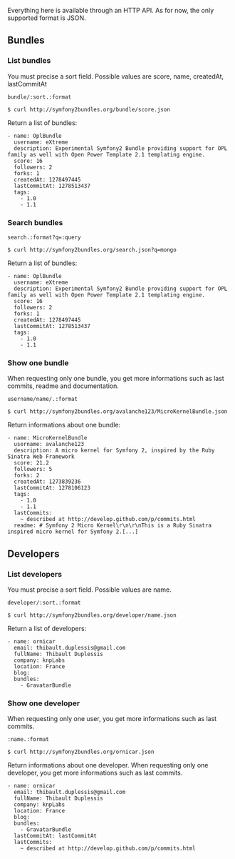 Everything here is available through an HTTP API.
As for now, the only supported format is JSON.

## Bundles

### List bundles

You must precise a sort field. Possible values are score, name, createdAt, lastCommitAt

    bundle/:sort.:format

    $ curl http://symfony2bundles.org/bundle/score.json

Return a list of bundles:

    - name: OplBundle
      username: eXtreme
      description: Experimental Symfony2 Bundle providing support for OPL family as well with Open Power Template 2.1 templating engine.
      score: 16
      followers: 2
      forks: 1
      createdAt: 1278497445
      lastCommitAt: 1278513437
      tags:
        - 1.0
        - 1.1

### Search bundles

    search.:format?q=:query

    $ curl http://symfony2bundles.org/search.json?q=mongo

Return a list of bundles:

    - name: OplBundle
      username: eXtreme
      description: Experimental Symfony2 Bundle providing support for OPL family as well with Open Power Template 2.1 templating engine.
      score: 16
      followers: 2
      forks: 1
      createdAt: 1278497445
      lastCommitAt: 1278513437
      tags:
        - 1.0
        - 1.1

### Show one bundle

When requesting only one bundle, you get more informations such as last commits, readme and documentation.

    username/name/.:format

    $ curl http://symfony2bundles.org/avalanche123/MicroKernelBundle.json

Return informations about one bundle:

    - name: MicroKernelBundle
      username: avalanche123
      description: A micro kernel for Symfony 2, inspired by the Ruby Sinatra Web Framework
      score: 21.2
      followers: 5
      forks: 2
      createdAt: 1273839236
      lastCommitAt: 1278106123
      tags:
        - 1.0
        - 1.1
      lastCommits:
        ~ described at http://develop.github.com/p/commits.html
      readme: # Symfony 2 Micro Kernel\r\n\r\nThis is a Ruby Sinatra inspired micro kernel for Symfony 2.[...]

## Developers

### List developers

You must precise a sort field. Possible values are name.

    developer/:sort.:format

    $ curl http://symfony2bundles.org/developer/name.json

Return a list of developers:

    - name: ornicar
      email: thibault.duplessis@gmail.com
      fullName: Thibault Duplessis
      company: knpLabs
      location: France
      blog:
      bundles:
        - GravatarBundle

### Show one developer

When requesting only one user, you get more informations such as last commits.

    :name.:format

    $ curl http://symfony2bundles.org/ornicar.json

Return informations about one developer.
When requesting only one developer, you get more informations such as last commits.

    - name: ornicar
      email: thibault.duplessis@gmail.com
      fullName: Thibault Duplessis
      company: knpLabs
      location: France
      blog:
      bundles:
        - GravatarBundle
      lastCommitAt: lastCommitAt
      lastCommits:
        ~ described at http://develop.github.com/p/commits.html

